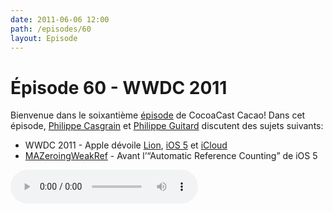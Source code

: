 ```yaml
---
date: 2011-06-06 12:00
path: /episodes/60
layout: Episode
---
```

# Épisode 60 - WWDC 2011
<p>Bienvenue dans le soixantième <a href="https://archive.org/download/cacaocast/cacaocast_60.mp3" title="CocoaCast Cacao Episode 60">épisode</a> de CocoaCast Cacao! Dans cet épisode, <a href="http://www.twitter.com/philippec" title="Philippe Casgrain sur Twitter">Philippe Casgrain</a> et <a href="http://www.twitter.com/philippeguitard" title="Philippe Guitard sur Twitter">Philippe Guitard</a> discutent des sujets suivants:</p>
<ul><li>WWDC 2011 - Apple dévoile <a href="http://www.apple.com/fr/macosx/" title="Lion">Lion</a>, <a href="denied:hhttp://developer.apple.com/technologies/ios5/" title="iOS 5">iOS 5</a> et <a href="http://www.apple.com/icloud/" title="iCloud">iCloud</a></li>
<li><a href="http://mikeash.com/pyblog/introducing-mazeroingweakref.html" title="MAZeroingWeakRef">MAZeroingWeakRef</a> - Avant l&rsquo;&ldquo;Automatic Reference Counting&rdquo; de iOS 5</li>
</ul>
<p><audio controls><source src="https://archive.org/download/cacaocast/cacaocast_60.mp3" type="audio/mpeg"><source src="https://archive.org/download/cacaocast/cacaocast_60.mp3" type="audio/mp4">Votre navigateur ne supporte pas l'élément audio / Your browser does not support the audio element.</audio></p>
